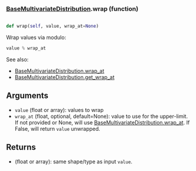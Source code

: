 ### [BaseMultivariateDistribution](BaseMultivariateDistribution.md).wrap (function)


```py

def wrap(self, value, wrap_at=None)

```



Wrap values via modulo:

```py
value % wrap_at
```

See also:

* [BaseMultivariateDistribution.wrap_at](BaseMultivariateDistribution.wrap_at.md)
* [BaseMultivariateDistribution.get_wrap_at](BaseMultivariateDistribution.get_wrap_at.md)

Arguments
------------
* `value` (float or array): values to wrap
* `wrap_at` (float, optional, default=None): value to use for the upper-limit.
    If not provided or None, will use [BaseMultivariateDistribution.wrap_at](BaseMultivariateDistribution.wrap_at.md).  If False,
    will return `value` unwrapped.

Returns
----------
* (float or array): same shape/type as input `value`.


